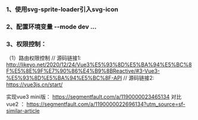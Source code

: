 ### 1、使用svg-sprite-loader引入svg-icon
### 2、配置环境变量 --mode dev ...
### 3、权限控制：
  （1）路由权限控制
  // 源码链接1: http://likeyo.net/2020/12/24/Vue3%E5%93%8D%E5%BA%94%E5%BC%8F%E5%8E%9F%E7%90%86%E4%B9%8BReactive/#3-Vue3-%E5%93%8D%E5%BA%94%E5%BC%8F-API
  // 源码链接2: https://vue3js.cn/start/

  实现vue3 mini版： https://segmentfault.com/a/1190000023465134 
  对比vue2 ： https://segmentfault.com/a/1190000022696134?utm_source=sf-similar-article